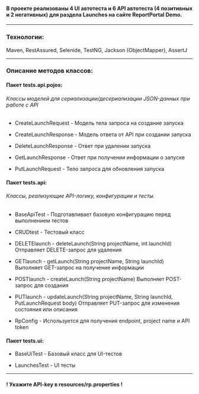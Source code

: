 #### В проекте реализованы 4 UI автотеста и 6 API автотеста (4 позитивных и 2 негативных) для раздела Launches на сайте ReportPortal Demo.
***
### Технологии:
Maven, RestAssured, Selenide, TestNG, Jackson (ObjectMapper), AssertJ
***
### Описание методов классов:

#### Пакет tests.api.pojos:

###### Классы моделей для сериализации/десериализации JSON-данных при работе с API

* CreateLaunchRequest - Модель тела запроса на создание запуска

* CreateLaunchResponse -	Модель ответа от API при создании запуска

* DeleteLaunchResponse -	Ответ при удалении запуска

* GetLaunchResponse -	Ответ при получении информации о запуске

* PutLaunchRequest -	Тело запроса для обновления запуска

#### Пакет tests.api:

###### Классы, реализующие API-логику, конфигурации и тесты.

* BaseApiTest - Подготавливает базовую конфигурацию перед выполнением тестов

* CRUDtest - Тестовый класс

* DELETElaunch - deleteLaunch(String projectName, int launchId) Отправляет DELETE-запрос для удаления

* GETlaunch - getLaunch(String projectName, String launchId) Выполняет GET-запрос на получение информации

* POSTlaunch - createLaunch(String projectName) Выполняет POST-запрос для создания

* PUTlaunch - updateLaunch(String projectName, String launchId, PutLaunchRequest body) Отправляет PUT-запрос для изменения состояния или описания

* RpConfig - Используется для получения endpoint, project name и API token

#### Пакет tests.ui:

* BaseUiTest - Базовый класс для UI-тестов

* LaunchesTest - UI тесты
***
#### ! Укажите API-key в resources/rp.properties !
